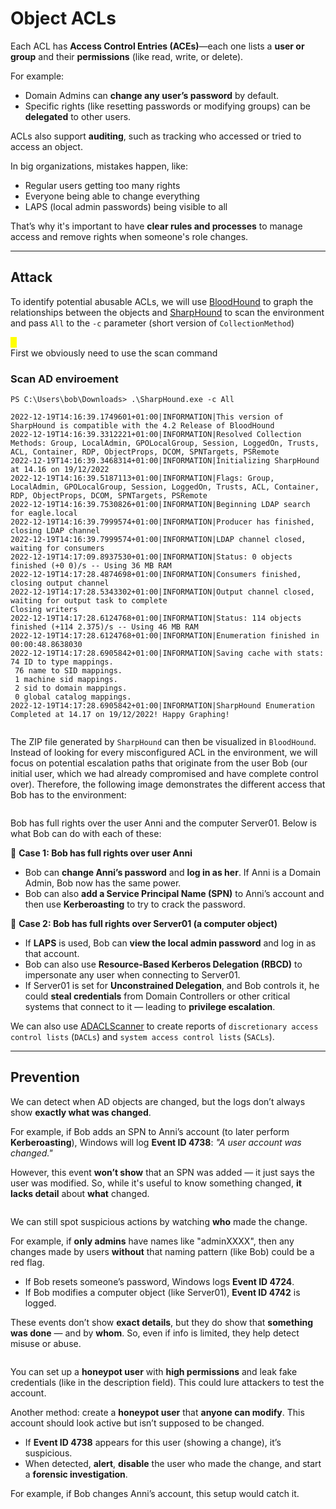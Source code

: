 # Object ACLs

Each ACL has **Access Control Entries (ACEs)**—each one lists a **user or group** and their **permissions** (like read, write, or delete).

For example:

* Domain Admins can **change any user’s password** by default.
* Specific rights (like resetting passwords or modifying groups) can be **delegated** to other users.

ACLs also support **auditing**, such as tracking who accessed or tried to access an object.

In big organizations, mistakes happen, like:

* Regular users getting too many rights
* Everyone being able to change everything
* LAPS (local admin passwords) being visible to all

That’s why it's important to have **clear rules and processes** to manage access and remove rights when someone's role changes.

***

## Attack

To identify potential abusable ACLs, we will use [BloodHound](https://github.com/BloodHoundAD/BloodHound) to graph the relationships between the objects and [SharpHound](https://github.com/BloodHoundAD/SharpHound) to scan the environment and pass `All` to the `-c` parameter (short version of `CollectionMethod`)

<mark style="color:yellow;">1.</mark>\
First we obviously need to use the scan command

### Scan AD enviroement

```powershell-session
PS C:\Users\bob\Downloads> .\SharpHound.exe -c All

2022-12-19T14:16:39.1749601+01:00|INFORMATION|This version of SharpHound is compatible with the 4.2 Release of BloodHound
2022-12-19T14:16:39.3312221+01:00|INFORMATION|Resolved Collection Methods: Group, LocalAdmin, GPOLocalGroup, Session, LoggedOn, Trusts, ACL, Container, RDP, ObjectProps, DCOM, SPNTargets, PSRemote
2022-12-19T14:16:39.3468314+01:00|INFORMATION|Initializing SharpHound at 14.16 on 19/12/2022
2022-12-19T14:16:39.5187113+01:00|INFORMATION|Flags: Group, LocalAdmin, GPOLocalGroup, Session, LoggedOn, Trusts, ACL, Container, RDP, ObjectProps, DCOM, SPNTargets, PSRemote
2022-12-19T14:16:39.7530826+01:00|INFORMATION|Beginning LDAP search for eagle.local
2022-12-19T14:16:39.7999574+01:00|INFORMATION|Producer has finished, closing LDAP channel
2022-12-19T14:16:39.7999574+01:00|INFORMATION|LDAP channel closed, waiting for consumers
2022-12-19T14:17:09.8937530+01:00|INFORMATION|Status: 0 objects finished (+0 0)/s -- Using 36 MB RAM
2022-12-19T14:17:28.4874698+01:00|INFORMATION|Consumers finished, closing output channel
2022-12-19T14:17:28.5343302+01:00|INFORMATION|Output channel closed, waiting for output task to complete
Closing writers
2022-12-19T14:17:28.6124768+01:00|INFORMATION|Status: 114 objects finished (+114 2.375)/s -- Using 46 MB RAM
2022-12-19T14:17:28.6124768+01:00|INFORMATION|Enumeration finished in 00:00:48.8638030
2022-12-19T14:17:28.6905842+01:00|INFORMATION|Saving cache with stats: 74 ID to type mappings.
 76 name to SID mappings.
 1 machine sid mappings.
 2 sid to domain mappings.
 0 global catalog mappings.
2022-12-19T14:17:28.6905842+01:00|INFORMATION|SharpHound Enumeration Completed at 14.17 on 19/12/2022! Happy Graphing!
```

<figure><img src="../../../.gitbook/assets/object acls 1.png" alt=""><figcaption></figcaption></figure>

The ZIP file generated by `SharpHound` can then be visualized in `BloodHound`. Instead of looking for every misconfigured ACL in the environment, we will focus on potential escalation paths that originate from the user Bob (our initial user, which we had already compromised and have complete control over). Therefore, the following image demonstrates the different access that Bob has to the environment:

<figure><img src="../../../.gitbook/assets/acl 2.png" alt=""><figcaption></figcaption></figure>

Bob has full rights over the user Anni and the computer Server01. Below is what Bob can do with each of these:

🔹 **Case 1: Bob has full rights over user Anni**

* Bob can **change Anni’s password** and **log in as her**. If Anni is a Domain Admin, Bob now has the same power.
* Bob can also **add a Service Principal Name (SPN)** to Anni’s account and then use **Kerberoasting** to try to crack the password.

🔹 **Case 2: Bob has full rights over Server01 (a computer object)**

* If **LAPS** is used, Bob can **view the local admin password** and log in as that account.
* Bob can also use **Resource-Based Kerberos Delegation (RBCD)** to impersonate any user when connecting to Server01.
* If Server01 is set for **Unconstrained Delegation**, and Bob controls it, he could **steal credentials** from Domain Controllers or other critical systems that connect to it — leading to **privilege escalation**.

We can also use [ADACLScanner](https://github.com/canix1/ADACLScanner) to create reports of `discretionary access control lists` (`DACLs`) and `system access control lists` (`SACLs`).

***

## Prevention

We can detect when AD objects are changed, but the logs don’t always show **exactly what was changed**.

For example, if Bob adds an SPN to Anni’s account (to later perform **Kerberoasting**), Windows will log **Event ID 4738**: _"A user account was changed."_

However, this event **won’t show** that an SPN was added — it just says the user was modified. So, while it's useful to know something changed, **it lacks detail** about **what** changed.

<figure><img src="../../../.gitbook/assets/acl 3.png" alt=""><figcaption></figcaption></figure>

We can still spot suspicious actions by watching **who** made the change.

For example, if **only admins** have names like "adminXXXX", then any changes made by users **without** that naming pattern (like Bob) could be a red flag.

* If Bob resets someone’s password, Windows logs **Event ID 4724**.
* If Bob modifies a computer object (like Server01), **Event ID 4742** is logged.

These events don’t show **exact details**, but they do show that **something was done** — and by **whom**. So, even if info is limited, they help detect misuse or abuse.

<figure><img src="../../../.gitbook/assets/acl 4.png" alt=""><figcaption></figcaption></figure>

You can set up a **honeypot user** with **high permissions** and leak fake credentials (like in the description field). This could lure attackers to test the account.

Another method: create a **honeypot user** that **anyone can modify**. This account should look active but isn’t supposed to be changed.

* If **Event ID 4738** appears for this user (showing a change), it’s suspicious.
* When detected, **alert**, **disable** the user who made the change, and start a **forensic investigation**.

For example, if Bob changes Anni’s account, this setup would catch it.

<figure><img src="../../../.gitbook/assets/acl 5.png" alt=""><figcaption></figcaption></figure>
